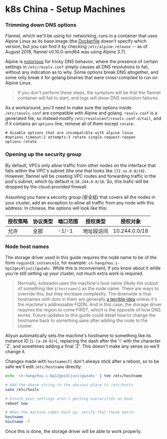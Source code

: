 # k8s China - Setup Machines

### Trimming down DNS options

Flannel, which we'll be using for networking, runs in a container that uses Alpine Linux as its base image (the [Dockerfile](https://github.com/coreos/flannel/blob/master/Dockerfile.amd64) doesn't specify which version, but you can find it by checking `/etc/alpine-release` -- as of August 2018, flannel v0.10.0-amd64 was using Alpine 3.7).

Alpine is [notorious](https://www.google.com/search?q=alpine+resolv.conf+options) for tricky DNS behavior, where the presence of certain settings in `/etc/resolv.conf` simply causes all DNS resolutions to fail, without any indication as to why.  Some options break DNS altogether, and some only break it for golang binaries that were cross-compiled to run on Alpine Linux.

> If you don't perform these steps, the symptom will be that the flannel container will fail to start, and logs will show DNS resolution failures.

As a workaround, you'll need to make sure the options inside `/etc/resolv.conf` are compatible with Alpine and golang.  `resolv.conf` is a generated file, so instead modify `/etc/resolvconf/resolv.conf.d/tail`, and if it contains an `options` line, remove all of them except `rotate`:

```
# disable options that are incompatible with alpine linux
#options timeout:2 attempts:3 rotate single-request-reopen
options rotate
```

### Opening up the security group

By default, VPCs only allow traffic from other nodes on the interface that falls within the VPC's subnet (the one that looks like `172.xx.0.0/16`).  However, flannel will be creating VPC routes and forwarding traffic in the pod's subnet, which by default is `10.244.0.0/16`.  So, this trafic will be dropped by the cloud-provided firewall.

Assuming you have a security group (安全组) that covers all the nodes in your cluster, add an exception to allow all traffic from any node with this address.  In chinese, the options will look like this:

授权策略 | 协议类型 | 端口范围 | 授权类型 | 授权对象
--------|---------|---------|---------|-------
允许    |    全部  | -1/-1   | 地址段访问 | 10.244.0.0/16


### Node host names

The storage driver used in this guide requires the node name to be of the form `regionId.instanceId`, for example: `cn-hangzhou.i-bp12gei4ljuzilgwzahc`.  While this is inconvenient, if you know about it while you're still setting up your cluster, not much extra work is required.

> Normally, kubeadm uses the machine's host name (likely the output of something like `$(hostname)`) as the node name. There are ways to override this, but they increase complexity.  The downside is that hostnames with dots in them are generally [a terrible idea](https://serverfault.com/questions/229331/can-i-have-dots-in-a-hostname) unless it's the machine's addressable FQDN. And in this case, the storage driver requires the region to come FIRST, which is the opposite of how DNS works. Future updates to this guide could detail how to change the hostname back to something sane after adding the node to the cluster.

Aliyun automatically sets the machine's hostname to something like its instance ID (`i-[a-z0-9]+`), replacing the dash after the 'i' with the character 'Z', and sometimes adding a final 'Z'.  This doesn't make any sense so we'll change it.

Changes made with `hostnamectl` don't always stick after a reboot, so to be safe we'll edit `/etc/hostname` directly:

```bash
echo 'cn-hangzhou.i-bp12gei4ljuzilgwzahc' | tee /etc/hostname

# Add the above string in the obvious place to /etc/hosts
nano /etc/hosts

# Ensure your settings aren't getting overwritten on boot
reboot now

# When the machine comes back up, verify that these match:
hostname
hostname -f
```

Once this is done, the storage driver will be able to work properly.
